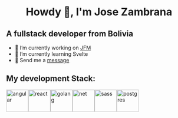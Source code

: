 <h1 align="center">Howdy 👋, I'm Jose Zambrana</h1>

<h2>A fullstack developer from Bolivia</h3>

- 🔭 I’m currently working on <a href="https://jfm.dk/" target="_blank">JFM</a>
- 🌱 I’m currently learning Svelte
- 💬 Send me a <a href="https://www.linkedin.com/in/jos%C3%A9-zambrana-bb08501b6/" target="_blank">message</a>

<h2>My development Stack:</h3>


<div style="display:flex;">
 <img src="https://angular.io/assets/images/logos/angular/angular.svg" alt="angular" width="60" height="60"/> 

 <img src="https://upload.wikimedia.org/wikipedia/commons/thumb/a/a7/React-icon.svg/1200px-React-icon.svg.png" alt="react" width="60" height="60"/>
 
<img src="https://mlohrktvfr9b.i.optimole.com/cb:5Boq.164d9/w:auto/h:auto/q:75/f:avif/https://www.nerdstickers.com.br/wp-content/uploads/2022/10/products-167-Golang-01.png" alt="golang" width="60" height="60"/>

<img src="https://upload.wikimedia.org/wikipedia/commons/thumb/e/ee/.NET_Core_Logo.svg/800px-.NET_Core_Logo.svg.png" alt="net" width="60" height="60"/>

 <img src="https://sass-lang.com/assets/img/logos/logo.svg" alt="sass" width="60" height="60"/>

 <img src="https://www.postgresql.org/media/img/about/press/elephant.png" alt="postgres" width="60" height="60"/> 
  
</p>
